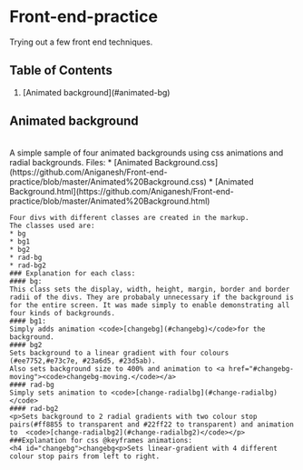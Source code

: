 # Front-end-practice
Trying out a few front end techniques.
<h2 id="table-of-contents"> Table of Contents</h2>
<ol>
	<li id="animated-bg">[Animated background](#animated-bg)</li></a>
</ol>
 <h2 id="animated-bg">Animated background </h2><br />
 A simple sample of four animated backgrounds using css animations and radial backgrounds.
 Files:
	* [Animated Background.css](https://github.com/Aniganesh/Front-end-practice/blob/master/Animated%20Background.css)
	* [Animated Background.html](https://github.com/Aniganesh/Front-end-practice/blob/master/Animated%20Background.html)
	
	Four divs with different classes are created in the markup.
	The classes used are:
	* bg
	* bg1
	* bg2
	* rad-bg
	* rad-bg2
	### Explanation for each class:
	#### bg:
	This class sets the display, width, height, margin, border and border radii of the divs. They are probabaly unnecessary if the background is for the entire screen. It was made simply to enable demonstrating all four kinds of backgrounds.
	#### bg1:
	Simply adds animation <code>[changebg](#changebg)</code>for the background.
	#### bg2
	Sets background to a linear gradient with four colours (#ee7752,#e73c7e, #23a6d5, #23d5ab).
	Also sets background size to 400% and animation to <a href="#changebg-moving"><code>changebg-moving.</code></a>
	#### rad-bg
	Simply sets animation to <code>[change-radialbg](#change-radialbg)</code>
	#### rad-bg2
	<p>Sets background to 2 radial gradients with two colour stop pairs(#ff8855 to transparent and #22ff22 to transparent) and animation to  <code>[change-radialbg2](#change-radialbg2)</code></p>
	###Explanation for css @keyframes animations:
	<h4 id="changebg">changebg<p>Sets linear-gradient with 4 different colour stop pairs from left to right. 
	